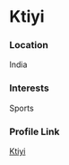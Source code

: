 # Ktiyi

### Location

India

### Interests

Sports


### Profile Link

[Ktiyi](https://github.com/ktiyi)

